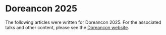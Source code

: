 
# Doreancon 2025

The following articles were written for Doreancon 2025. For the associated talks and other content, please see the [Doreancon website](https://doreancon.org/).

<ArticlePreview id='manuscripts'></ArticlePreview>
<ArticlePreview id='adaptation'></ArticlePreview>
<ArticlePreview id='balaam'></ArticlePreview>
